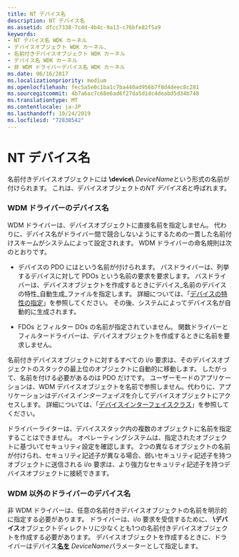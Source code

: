 ```yaml
---
title: NT デバイス名
description: NT デバイス名
ms.assetid: dfcc7338-7c4d-4b4c-9a13-c76bfe82f5a9
keywords:
- NT デバイス名 WDK カーネル
- デバイスオブジェクト WDK カーネル、
- 名前付きデバイスオブジェクト WDK カーネル
- デバイス名 WDK カーネル
- 非 WDM ドライバーデバイス名 WDK カーネル
ms.date: 06/16/2017
ms.localizationpriority: medium
ms.openlocfilehash: fec5a5e0c1ba1c7ba440ad956b7f8d4deec8c281
ms.sourcegitcommit: 4b7a6ac7c68e6ad6f27da5d1dc4deabd5d34b748
ms.translationtype: MT
ms.contentlocale: ja-JP
ms.lasthandoff: 10/24/2019
ms.locfileid: "72838542"
---
```

# <a name="nt-device-names"></a>NT デバイス名





名前付きデバイスオブジェクトには **\\device\\** <em>DeviceName</em>という形式の名前が付けられます。 これは、デバイスオブジェクトの*NT デバイス名*と呼ばれます。

### <a name="device-names-for-wdm-drivers"></a>WDM ドライバーのデバイス名

WDM ドライバーは、デバイスオブジェクトに直接名前を指定しません。 代わりに、デバイス名がドライバー間で競合しないようにするための一貫した名前付けスキームがシステムによって設定されます。 WDM ドライバーの命名規則は次のとおりです。

-   デバイスの PDO にはという名前が付けられます。 バスドライバーは、列挙するデバイスに対して PDOs という名前の要求を要求します。 バスドライバーは、デバイスオブジェクトを作成するときにデバイス\_名前のデバイスの特性\_自動生成\_ファイルを指定します。 詳細については、「[デバイスの特性の指定](specifying-device-characteristics.md)」を参照してください。 その後、システムによってデバイス名が自動的に生成されます。

-   FDOs とフィルター DOs の名前が指定されていません。 関数ドライバーとフィルタードライバーは、デバイスオブジェクトを作成するときに名前を要求しません。

名前付きデバイスオブジェクトに対するすべての i/o 要求は、そのデバイスオブジェクトのスタックの最上位のオブジェクトに自動的に移動します。 したがって、名前を付ける必要があるのは PDO だけです。 ユーザーモードのアプリケーションは、WDM デバイスオブジェクトを名前で参照しません。代わりに、アプリケーションはデバイス*インターフェイス*を介してデバイスオブジェクトにアクセスします。 詳細については、「[デバイスインターフェイスクラス](https://docs.microsoft.com/windows-hardware/drivers/install/device-interface-classes)」を参照してください。

ドライバーライターは、デバイススタック内の複数のオブジェクトに名前を指定することはできません。 オペレーティングシステムは、指定されたオブジェクトに基づいてセキュリティ設定を確認します。 2つの異なるオブジェクトの名前が付けられ、セキュリティ記述子が異なる場合、弱いセキュリティ記述子を持つオブジェクトに送信される i/o 要求は、より強力なセキュリティ記述子を持つデバイスオブジェクトに接続できます。

### <a name="device-names-for-non-wdm-drivers"></a>WDM 以外のドライバーのデバイス名

非 WDM ドライバーは、任意の名前付きデバイスオブジェクトの名前を明示的に指定する必要があります。 ドライバーは、i/o 要求を受信するために、 **\\デバイス**オブジェクトディレクトリに少なくとも1つの名前付きデバイスオブジェクトを作成する必要があります。 デバイスオブジェクトを作成するときに、ドライバーはデバイス[**名を**](https://docs.microsoft.com/windows-hardware/drivers/ddi/wdmsec/nf-wdmsec-wdmlibiocreatedevicesecure) *DeviceName*パラメーターとして指定します。

 

 




